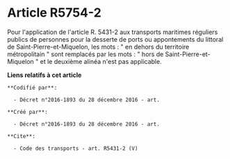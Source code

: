 # Article R5754-2

Pour l'application de l'article R. 5431-2 aux transports maritimes réguliers publics de personnes pour la desserte de ports
ou appontements du littoral de Saint-Pierre-et-Miquelon, les mots : " en dehors du territoire métropolitain " sont remplacés
par les mots : " hors de Saint-Pierre-et-Miquelon " et le deuxième alinéa n'est pas applicable.

**Liens relatifs à cet article**

	**Codifié par**:

	  - Décret n°2016-1893 du 28 décembre 2016 - art.

	**Créé par**:

	  - Décret n°2016-1893 du 28 décembre 2016 - art.

	**Cite**:

	  - Code des transports - art. R5431-2 (V)
